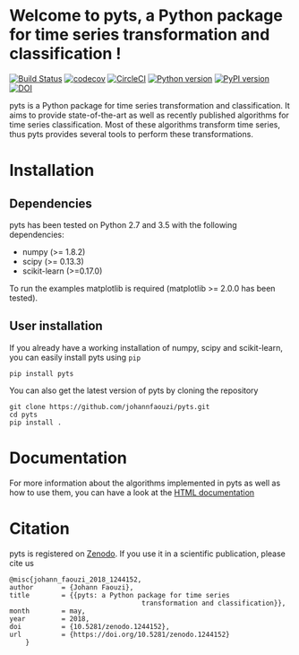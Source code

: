 Welcome to pyts, a Python package for time series transformation and classification !
=========================================================================================
[![Build Status](https://travis-ci.org/johannfaouzi/pyts.svg?branch=dev)](https://travis-ci.org/johannfaouzi/pyts)
[![codecov](https://codecov.io/gh/johannfaouzi/pyts/branch/dev/graph/badge.svg)](https://codecov.io/gh/johannfaouzi/pyts)
[![CircleCI](https://circleci.com/gh/johannfaouzi/pyts/tree/dev.svg?style=shield)](https://circleci.com/gh/johannfaouzi/pyts/tree/dev)
[![Python version](https://img.shields.io/pypi/pyversions/pyts.svg)](https://img.shields.io/pypi/pyversions/pyts)
[![PyPI version](https://badge.fury.io/py/pyts.svg)](https://badge.fury.io/py/pyts)
[![DOI](https://zenodo.org/badge/DOI/10.5281/zenodo.1244152.svg)](https://doi.org/10.5281/zenodo.1244152)

pyts is a Python package for time series transformation and classification. It
aims to provide state-of-the-art as well as recently published algorithms
for time series classification. Most of these algorithms transform time series,
thus pyts provides several tools to perform these transformations.

# Installation

## Dependencies

pyts has been tested on Python 2.7 and 3.5 with the following dependencies:

- numpy (>= 1.8.2)
- scipy (>= 0.13.3)
- scikit-learn (>=0.17.0)

To run the examples matplotlib is required (matplotlib >= 2.0.0 has
been tested).

## User installation

If you already have a working installation of numpy, scipy and
scikit-learn, you can easily install pyts using ``pip``

    pip install pyts

You can also get the latest version of pyts by cloning the repository

    git clone https://github.com/johannfaouzi/pyts.git
    cd pyts
    pip install .


# Documentation

For more information about the algorithms implemented in pyts as well as
how to use them, you can have a look at the
[HTML documentation](https://johannfaouzi.github.io/pyts/)

# Citation

pyts is registered on [Zenodo](https://doi.org/10.5281/zenodo.1244152).
If you use it in a scientific publication, please cite us

    @misc{johann_faouzi_2018_1244152,
    author       = {Johann Faouzi},
    title        = {{pyts: a Python package for time series
									 transformation and classification}},
    month        = may,
    year         = 2018,
    doi          = {10.5281/zenodo.1244152},
    url          = {https://doi.org/10.5281/zenodo.1244152}
		}
